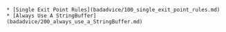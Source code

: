     * [Single Exit Point Rules](badadvice/100_single_exit_point_rules.md)
    * [Always Use A StringBuffer](badadvice/200_always_use_a_StringBuffer.md)
